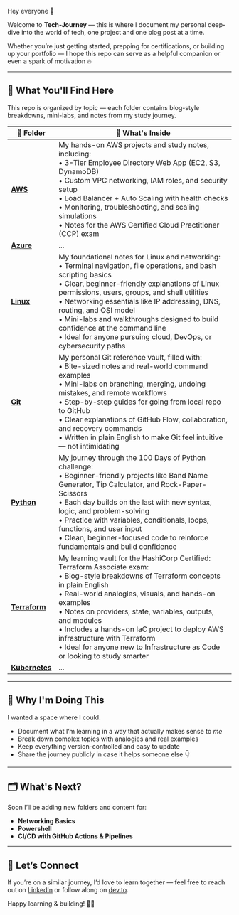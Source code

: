 Hey everyone 👋

Welcome to **Tech-Journey** — this is where I document my personal deep-dive into the world of tech, one project and one blog post at a time.

Whether you’re just getting started, prepping for certifications, or building up your portfolio — I hope this repo can serve as a helpful companion or even a spark of motivation 🔥

---

## 🚀 What You'll Find Here

This repo is organized by topic — each folder contains blog-style breakdowns, mini-labs, and notes from my study journey.

| 📁 Folder   | 🌟 What's Inside |
|------------|------------------|
| [**AWS**](./AWS) | My hands-on AWS projects and study notes, including: <br> • 3-Tier Employee Directory Web App (EC2, S3, DynamoDB) <br> • Custom VPC networking, IAM roles, and security setup <br> • Load Balancer + Auto Scaling with health checks <br> • Monitoring, troubleshooting, and scaling simulations <br> • Notes for the AWS Certified Cloud Practitioner (CCP) exam |
| [**Azure**](./Azure) | ... |
| [**Linux**](./Linux) | My foundational notes for Linux and networking: <br> • Terminal navigation, file operations, and bash scripting basics <br> • Clear, beginner-friendly explanations of Linux permissions, users, groups, and shell utilities <br> • Networking essentials like IP addressing, DNS, routing, and OSI model <br> • Mini-labs and walkthroughs designed to build confidence at the command line <br> • Ideal for anyone pursuing cloud, DevOps, or cybersecurity paths |
| [**Git**](./Git) | My personal Git reference vault, filled with: <br> • Bite-sized notes and real-world command examples <br> • Mini-labs on branching, merging, undoing mistakes, and remote workflows <br> • Step-by-step guides for going from local repo to GitHub <br> • Clear explanations of GitHub Flow, collaboration, and recovery commands <br> • Written in plain English to make Git feel intuitive — not intimidating |
| [**Python**](./Python) | My journey through the 100 Days of Python challenge: <br> • Beginner-friendly projects like Band Name Generator, Tip Calculator, and Rock-Paper-Scissors <br> • Each day builds on the last with new syntax, logic, and problem-solving <br> • Practice with variables, conditionals, loops, functions, and user input <br> • Clean, beginner-focused code to reinforce fundamentals and build confidence |
| [**Terraform**](./Terraform) | My learning vault for the HashiCorp Certified: Terraform Associate exam: <br> • Blog-style breakdowns of Terraform concepts in plain English <br> • Real-world analogies, visuals, and hands-on examples <br> • Notes on providers, state, variables, outputs, and modules <br> • Includes a hands-on IaC project to deploy AWS infrastructure with Terraform <br> • Ideal for anyone new to Infrastructure as Code or looking to study smarter |
| [**Kubernetes**](./Kubernetes) | ... |

---

## 📌 Why I'm Doing This

I wanted a space where I could:

- Document what I’m learning in a way that actually makes sense to *me*
- Break down complex topics with analogies and real examples
- Keep everything version-controlled and easy to update
- Share the journey publicly in case it helps someone else 👇

---

## 🗂️ What's Next?

Soon I’ll be adding new folders and content for:

- **Networking Basics**
- **Powershell**
- **CI/CD with GitHub Actions & Pipelines**

---

## 🤝 Let’s Connect

If you’re on a similar journey, I’d love to learn together — feel free to reach out on [LinkedIn](https://www.linkedin.com/in/suleyman-m-a74768221) or follow along on [dev.to](https://dev.to/1suleyman).

Happy learning & building! 🌱✨
